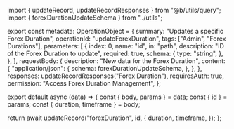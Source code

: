import { updateRecord, updateRecordResponses } from "@b/utils/query";
import { forexDurationUpdateSchema } from "../utils";

export const metadata: OperationObject = {
  summary: "Updates a specific Forex Duration",
  operationId: "updateForexDuration",
  tags: ["Admin", "Forex Durations"],
  parameters: [
    {
      index: 0,
      name: "id",
      in: "path",
      description: "ID of the Forex Duration to update",
      required: true,
      schema: {
        type: "string",
      },
    },
  ],
  requestBody: {
    description: "New data for the Forex Duration",
    content: {
      "application/json": {
        schema: forexDurationUpdateSchema,
      },
    },
  },
  responses: updateRecordResponses("Forex Duration"),
  requiresAuth: true,
  permission: "Access Forex Duration Management",
};

export default async (data) => {
  const { body, params } = data;
  const { id } = params;
  const { duration, timeframe } = body;

  return await updateRecord("forexDuration", id, {
    duration,
    timeframe,
  });
};
